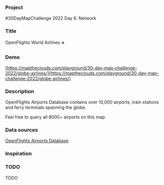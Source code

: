 ### Project

#30DayMapChallenge 2022 Day 6. Network

### Title

OpenFlights World Airlines ✈️

### Demo

[https://maptheclouds.com/playground/30-day-map-challenge-2022/globe-airlines/](https://maptheclouds.com/playground/30-day-map-challenge-2022/globe-airlines/)

### Description

OpenFlights Airports Database contains over 10,000 airports, train stations and ferry terminals spanning the globe.

Feel free to query all 8000+ airports on this map.

### Data sources

[OpenFlights Airports Database](https://openflights.org/data.html)

### Inspiration

### TODO

TODO
